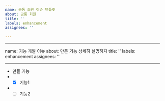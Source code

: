 ```yaml
---
name: 공통 회원 이슈 템플릿
about: 공통 회원
title: ''
labels: enhancement
assignees: ''

---
```


---
name: 기능 개발 이슈
about: 만든 기능 상세히 설명하자
title: ''
labels: enhancement
assignees: ''

---

- 만들 기능
- - [x] 기능1
- - [ ] 기능2
